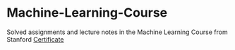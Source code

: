 # Machine-Learning-Course
Solved assignments and lecture notes in the Machine Learning Course from Stanford
[Certificate](https://coursera.org/share/fc5c593ea2aacee830b26919054d20e3)
